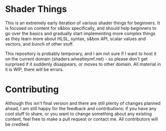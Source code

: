 # Shader Things
This is an extremely early iteration of various shader things for beginners. It is focused on content for s&box specifically, and should help beginners to go over the basics and gradually start implementing more complex things as they learn more about HLSL, syntax, s&box API, scalar values and vectors, and bunch of other stuff.

This repository is probably temporary, and I am not sure if I want to host it on the current domain (shaders.wheatleymf.net) - so please don't get surprised if it suddenly disappears, or moves to other domain. All material in it is WIP, there *will* be errors. 

# Contributing
Although this isn't final version and there are still plenty of changes planned ahead, I am still happy for the feedback and contributions: if you have any cool stuff to share, or you want to change something about any existing content, feel free to make a pull request or contact me. All contributors will be credited. 
